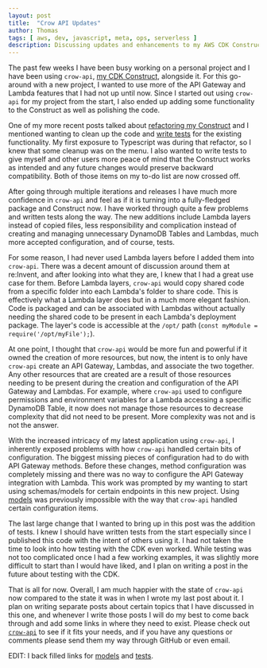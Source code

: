 ```yaml
---
layout: post
title:  "Crow API Updates"
author: Thomas
tags: [ aws, dev, javascript, meta, ops, serverless ]
description: Discussing updates and enhancements to my AWS CDK Construct
---
```


The past few weeks I have been busy working on a personal project and I have been using `crow-api`, [my CDK Construct](/blog/i-made-an-aws-cdk-construct), alongside it. For this go-around with a new project, I wanted to use more of the API Gateway and Lambda features that I had not up until now. Since I started out using `crow-api` for my project from the start, I also ended up adding some functionality to the Construct as well as polishing the code.

One of my more recent posts talked about [refactoring my Construct](/blog/refactoring-my-cdk-construct-for-the-construct-hub) and I mentioned wanting to clean up the code and [write tests](/blog/how-to-write-aws-cdk-tests) for the existing functionality. My first exposure to Typescript was during that refactor, so I knew that some cleanup was on the menu. I also wanted to write tests to give myself and other users more peace of mind that the Construct works as intended and any future changes would preserve backward compatibility. Both of those items on my to-do list are now crossed off.

After going through multiple iterations and releases I have much more confidence in `crow-api` and feel as if it is turning into a fully-fledged package and Construct now. I have worked through quite a few problems and written tests along the way. The new additions include Lambda layers instead of copied files, less responsibility and complication instead of creating and managing unnecessary DynamoDB Tables and Lambdas, much more accepted configuration, and of course, tests.

For some reason, I had never used Lambda layers before I added them into `crow-api`. There was a decent amount of discussion around them at re:Invent, and after looking into what they are, I knew that I had a great use case for them. Before Lambda layers, `crow-api` would copy shared code from a specific folder into each Lambda's folder to share code. This is effectively what a Lambda layer does but in a much more elegant fashion. Code is packaged and can be associated with Lambdas without actually needing the shared code to be present in each Lambda's deployment package. The layer's code is accessible at the `/opt/` path (`const myModule = require('/opt/myFile');`).

At one point, I thought that `crow-api` would be more fun and powerful if it owned the creation of more resources, but now, the intent is to only have `crow-api` create an API Gateway, Lambdas, and associate the two together. Any other resources that are created are a result of those resources needing to be present during the creation and configuration of the API Gateway and Lambdas. For example, where `crow-api` used to configure permissions and environment variables for a Lambda accessing a specific DynamoDB Table, it now does not manage those resources to decrease complexity that did not need to be present. More complexity was not and is not the answer.

With the increased intricacy of my latest application using `crow-api`, I inherently exposed problems with how `crow-api` handled certain bits of configuration. The biggest missing pieces of configuration had to do with API Gateway methods. Before these changes, method configuration was completely missing and there was no way to configure the API Gateway integration with Lambda. This work was prompted by my wanting to start using schemas/models for certain endpoints in this new project. Using [models](/blog/api-gateway-models) was previously impossible with the way that `crow-api` handled certain configuration items.

The last large change that I wanted to bring up in this post was the addition of tests. I knew I should have written tests from the start especially since I published this code with the intent of others using it. I had not taken the time to look into how testing with the CDK even worked. While testing was not too complicated once I had a few working examples, it was slightly more difficult to start than I would have liked, and I plan on writing a post in the future about testing with the CDK.

That is all for now. Overall, I am much happier with the state of `crow-api` now compared to the state it was in when I wrote my last post about it. I plan on writing separate posts about certain topics that I have discussed in this one, and whenever I write those posts I will do my best to come back through and add some links in where they need to exist. Please check out [`crow-api`](https://github.com/thomasstep/crow-api) to see if it fits your needs, and if you have any questions or comments please send them my way through GitHub or even email.

EDIT: I back filled links for [models](/blog/api-gateway-models) and [tests](/blog/how-to-write-aws-cdk-tests).